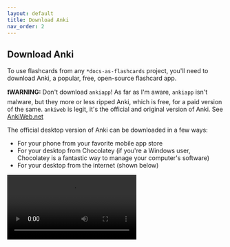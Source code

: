 ```yaml
---
layout: default
title: Download Anki
nav_order: 2
---
```


## Download Anki

To use flashcards from any `*docs-as-flashcards` project, you'll need to download Anki, a popular, free, open-source flashcard app.

**❗WARNING:** Don't download `ankiapp`! As far as I'm aware, `ankiapp` isn't malware, but they more or less ripped Anki, which is free, for a paid version of the same. `ankiweb` is legit, it's the official and original version of Anki. See [AnkiWeb.net](https://ankiweb.net/about)

The official desktop version of Anki can be downloaded in a few ways:
- For your phone from your favorite mobile app store
- For your desktop from Chocolatey (if you're a Windows user, Chocolatey is a fantastic way to manage your computer's software)
- For your desktop from the internet (shown below)

![how to download chocolatey](./DownloadAnkiFromWeb.mp4)

